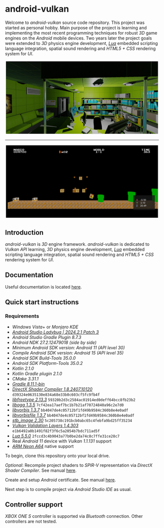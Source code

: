 # android-vulkan

Welcome to _android-vulkan_ source code repository. This project was started as personal hobby. Main purpose of the project is learning and implementing the most recent programming techniques for robust _3D_ game engines on the _Android_ mobile devices. Two years later the project goals were extended to _3D_ physics engine development, [_Lua_](https://en.wikipedia.org/wiki/Lua_(programming_language)) embedded scripting language integration, spatial sound rendering and _HTML5 + CSS_ rendering system for _UI_.

<img src="./docs/images/preview.png"/>

---

<img src="./docs/images/preview-002.png"/>


## Introduction

_android-vulkan_ is _3D_ engine framework. _android-vulkan_ is dedicated to _Vulkan API_ learning, _3D_ physics engine development, [_Lua_](https://en.wikipedia.org/wiki/Lua_(programming_language)) embedded scripting language integration, spatial sound rendering and _HTML5 + CSS_ rendering system for _UI_.

## Documentation

Useful documentation is located [here](docs/documentation.md).

## Quick start instructions

### Requirements

* _Windows Vista_+ or _Monjaro KDE_
* [_Android Studio Ladybug | 2024.2.1 Patch 3_](https://developer.android.com/studio)
* _Android Studio Gradle Plugin 8.7.3_
* _Android NDK 27.2.12479018 (side by side)_
* _Minimum _Android SDK_ version: Android 11 (API level 30)_
* _Compile _Android SDK_ version: Android 15 (API level 35)_
* _Android SDK Build-Tools 35.0.0_
* _Android SDK Platform-Tools 35.0.2_
* _Kotlin 2.1.0_
* _Kotlin Gradle plugin 2.1.0_
* _CMake 3.31.1_
* [_Gradle 8.11.1-bin_](https://services.gradle.org/distributions/)
* [_DirectX Shader Compiler 1.8.2407.10120_](https://github.com/microsoft/DirectXShaderCompiler) `d39324e0635130e834a68e33b0c603cf5fc9fb4f`
* [_libfreetype 2.13.3_](https://gitlab.freedesktop.org/freetype/freetype) `59320b2d3c2584ac01914ed0deff64bcc8fb23b2`
* [_libogg 1.3.5_](https://gitlab.xiph.org/xiph/ogg) `7cf42ea17aef7bc1b7b21af70724840a96c2e7d0`
* [_libvorbis 1.3.7_](https://gitlab.xiph.org/xiph/vorbis) `bb4047de4c05712bf1fd49b9584c360b8e4e0adf`
* [_libvorbisfile 1.3.7_](https://gitlab.xiph.org/xiph/vorbis) `bb4047de4c05712bf1fd49b9584c360b8e4e0adf`
* [_stb_image 2.30_](https://github.com/nothings/stb) `5c205738c191bcb0abc65c4febfa9bd25ff35234`
* [_Vulkan Validation Layers 1.4.303_](https://github.com/KhronosGroup/Vulkan-ValidationLayers) `e1b6492a0b1491f82f3f6c5a2054b7bdc711ad5f`
* [_Lua 5.5.0_](https://github.com/lua/lua) `2fccd3c4b9043a77b0be2da74c8c7ffe31ce28c7`
* Real _Android 11_ device with _Vulkan 1.1.131_ support
* [_ARM Neon A64_](https://developer.arm.com/architectures/instruction-sets/simd-isas/neon/neon-programmers-guide-for-armv8-a/introducing-neon-for-armv8-a) native support

To begin, clone this repository onto your local drive.

_Optional_: Recompile project shaders to _SPIR-V_ representation via _DirectX Shader Compiler_. See manual [here](docs/shader-compilation.md).

Create and setup _Android_ certificate. See manual [here](docs/release-build.md).

Next step is to compile project via _Android Studio IDE_ as usual.

## Controller support

_XBOX ONE S_ controller is supported via _Bluetooth_ connection. Other controllers are not tested.
